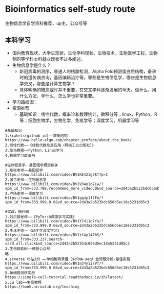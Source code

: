 # Bioinformatics self-study route
 生物信息学自学资料推荐，up主，公众号等
## 本科学习
- 国内教育现状，大学生现状，生命学科现状，生物技术，生物医学工程，生物制剂等学科本科就业现状不过多阐述。
- 生物信息学是什么？
  - 新冠病毒的测序，普通人的核酸检测，Alpha Fold预测蛋白质结构，备孕时的遗传病咨询，基因编辑治疗等，哪些是生物信息学，哪些是生物信息学交叉，哪些是计算生物学？
  - 具体明确的概念或许并不重要，在交叉学科逐渐发展的今天，做什么，用什么方法，学什么，怎么学也非常重要。
- 学习路线图：
- 资源推荐
  - 基础知识：线性代数，概率论和数理统计，微积分等；linux，Python，R等；细胞生物学，生物化学，免疫学等；深度学习，机器学习等
```
#基础知识
1.krahets(github id)——数据结构
https://www.hello-algo.com/chapter_preface/about_the_book/
2.线性代数——《线性代数及其应用（机械工业出版社）》
3.菜鸟教程——Python，Linux学习
4.机器学习西瓜书
```
```
#生物信息学，基因组学概念相关
1.章张老师——基因组学
https://www.bilibili.com/video/BV1KE421g7kT?p=1
2.张弓老师——生物信息学
https://www.bilibili.com/video/BV1VD4y1o7Lw/?spm_id_from=333.788.recommend_more_video.0&vd_source=2d43a2b523bdc656d5ec18e5231d85c3
3.卢杨老师——深度学习
https://www.bilibili.com/video/BV1qq4y1f7Fm/?spm_id_from=333.999.0.0&vd_source=2d43a2b523bdc656d5ec18e5231d85c3
```

```
#实战，码代码
1.刘洪普老师——《PyTorch深度学习实践》
https://www.bilibili.com/video/BV1Y7411d7Ys/?spm_id_from=333.999.0.0&vd_source=2d43a2b523bdc656d5ec18e5231d85c3
2.李沐老师——《动手学深度学习》
https://www.bilibili.com/video/BV1if4y147hS/?spm_id_from=333.337.search-card.all.click&vd_source=2d43a2b523bdc656d5ec18e5231d85c3
3.生信技能树——微信公众号
略
4.scverse（b站id）——单细胞转录组（scRNA-seq）全流程分析-最佳实践
https://www.bilibili.com/video/BV1m34y1i7Vf/?spm_id_from=333.999.0.0&vd_source=2d43a2b523bdc656d5ec18e5231d85c3
5.单细胞测序实战
https://single-cell-tutorial.readthedocs.io/zh/latest/
5.Lu lab——生信教程
https://book.ncrnalab.org/teaching
```